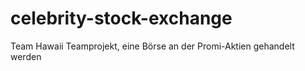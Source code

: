 # celebrity-stock-exchange
Team Hawaii Teamprojekt, eine Börse an der Promi-Aktien gehandelt werden
